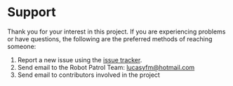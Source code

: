 Support
=======

Thank you for your interest in this project.  If you are experiencing problems or have questions, the following are the preferred methods of reaching someone:

1. Report a new issue using the [issue tracker](https://github.com/iLukSbr/RobotPatrolPi/issues).
2. Send email to the Robot Patrol Team: [lucasyfm@hotmail.com](mailto:lucasyfm@hotmail.com)
3. Send email to contributors involved in the project
